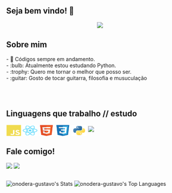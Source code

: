 ## Seja bem vindo! 👋

<div align="center">
  <img height="200" src="https://64.media.tumblr.com/526bb2c249105f6c37bfc91b567cbc4d/tumblr_nsihfgD5Cp1txim35o1_400.gif"  />
</div>

<h2 align="left">Sobre mim</h2>

<p align="left">- 🤖 Códigos sempre em andamento.<br>
  - :bulb: Atualmente estou estudando Python.<br>
  - :trophy: Quero me tornar o melhor que posso ser.<br>
  - :guitar: Gosto de tocar guitarra, filosofia e musuculação
</p>

##

<div style="display: inline_block"><br>
 <h2 align="left">Linguagens que trabalho // estudo</h2>
  <img align="center" alt="ono-Js" height="30" width="40" src="https://raw.githubusercontent.com/devicons/devicon/master/icons/javascript/javascript-plain.svg">
  <img align="center" alt="ono-React" height="30" width="40" src="https://raw.githubusercontent.com/devicons/devicon/master/icons/react/react-original.svg">
  <img align="center" alt="ono-HTML" height="30" width="40" src="https://raw.githubusercontent.com/devicons/devicon/master/icons/html5/html5-original.svg">
  <img align="center" alt="ono-CSS" height="30" width="40" src="https://raw.githubusercontent.com/devicons/devicon/master/icons/css3/css3-original.svg">
  <img align="center" alt="ono-Python" height="30" width="40" src="https://raw.githubusercontent.com/devicons/devicon/master/icons/python/python-original.svg">
  <img src="https://cdn.jsdelivr.net/gh/devicons/devicon@latest/icons/sqldeveloper/sqldeveloper-original.svg" />
          
  
##
 
<div> 
    <h2 align="left">Fale comigo!</h2>
 <a href="https://discord.com/channels/@me" target="_blank"><img src="https://img.shields.io/badge/Discord-7289DA?style=for-the-badge&logo=discord&logoColor=white" target="_blank"></a> 
  <a href = "mailto:onoderagustavo@gmail.com"><img src="https://img.shields.io/badge/-Gmail-%23333?style=for-the-badge&logo=gmail&logoColor=white" target="_blank"></a>
 </a> 
  <br>
  
</div>

##

![onodera-gustavo's Stats](https://github-readme-stats.vercel.app/api?username=onodera-gustavo&theme=gotham&show_icons=true&hide_border=false&count_private=true&card_width=400)
![onodera-gustavo's Top Languages](https://github-readme-stats.vercel.app/api/top-langs/?username=onodera-gustavo&theme=gotham&show_icons=true&hide_border=false&layout=compact)
